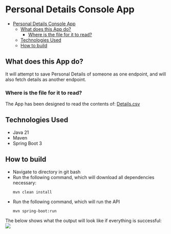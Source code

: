 # Personal Details Console App

<!-- TOC -->

* [Personal Details Console App](#personal-details-console-app)
    * [What does this App do?](#what-does-this-app-do)
        * [Where is the file for it to read?](#where-is-the-file-for-it-to-read)
    * [Technologies Used](#technologies-used)
    * [How to build](#how-to-build)

<!-- TOC -->

## What does this App do?

It will attempt to save Personal Details of someone as one endpoint, and will also fetch details as another endpoint.

### Where is the file for it to read?

The App has been designed to read the contents of: [Details.csv](src/main/resources/details.csv)

## Technologies Used

- Java 21
- Maven
- Spring Boot 3

## How to build

- Navigate to directory in git bash
- Run the following command, which will download all dependencies necessary:
  ```shell
  mvn clean install
  ```
- Run the following command, which will run the API
  ```shell
  mvn spring-boot:run

The below shows what the output will look like if everything is successful:
![](src/main/resources/readme-resources/mvn-spring-exec-java.png)

```